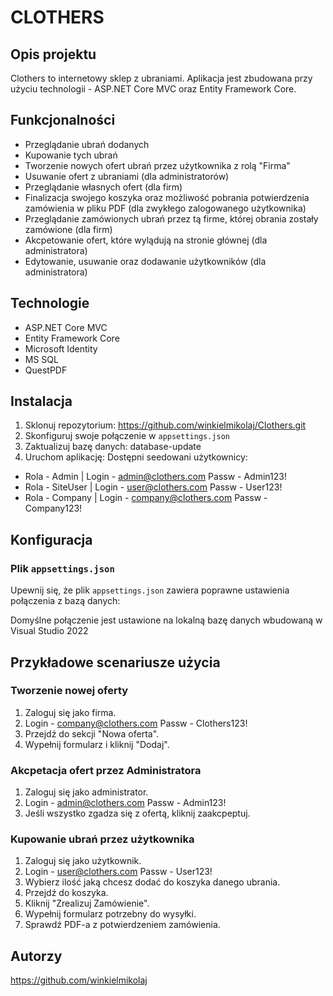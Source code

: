 # CLOTHERS

## Opis projektu

Clothers to internetowy sklep z ubraniami. Aplikacja jest zbudowana przy użyciu technologii - ASP.NET Core MVC oraz Entity Framework Core.

## Funkcjonalności

- Przeglądanie ubrań dodanych
- Kupowanie tych ubrań
- Tworzenie nowych ofert ubrań przez użytkownika z rolą "Firma"
- Usuwanie ofert z ubraniami (dla administratorów)
- Przeglądanie własnych ofert (dla firm)
- Finalizacja swojego koszyka oraz możliwość pobrania potwierdzenia zamówienia w pliku PDF (dla zwykłego zalogowanego użytkownika)
- Przeglądanie zamówionych ubrań przez tą firme, której obrania zostały zamówione (dla firm)
- Akcpetowanie ofert, które wylądują na stronie głównej (dla administratora)
- Edytowanie, usuwanie oraz dodawanie użytkowników (dla administratora)

## Technologie

- ASP.NET Core MVC
- Entity Framework Core
- Microsoft Identity
- MS SQL
- QuestPDF

## Instalacja

1. Sklonuj repozytorium:
https://github.com/winkielmikolaj/Clothers.git
2. Skonfiguruj swoje połączenie w `appsettings.json`
3. Zaktualizuj bazę danych:
database-update 
4. Uruchom aplikację:
Dostępni seedowani użytkownicy:
- Rola - Admin | Login - admin@clothers.com Passw - Admin123!
- Rola - SiteUser | Login - user@clothers.com Passw - User123!
- Rola - Company | Login - company@clothers.com Passw - Company123!

## Konfiguracja

### Plik `appsettings.json`

Upewnij się, że plik `appsettings.json` zawiera poprawne ustawienia połączenia z bazą danych:

Domyślne połączenie jest ustawione na lokalną bazę danych wbudowaną w Visual Studio 2022

## Przykładowe scenariusze użycia

### Tworzenie nowej oferty

1. Zaloguj się jako firma.
2. Login - company@clothers.com Passw - Clothers123!
3. Przejdź do sekcji "Nowa oferta".
4. Wypełnij formularz i kliknij "Dodaj".

### Akcpetacja ofert przez Administratora

1. Zaloguj się jako administrator.
2. Login - admin@clothers.com Passw - Admin123!
3. Jeśli wszystko zgadza się z ofertą, kliknij zaakcpeptuj.

### Kupowanie ubrań przez użytkownika

1. Zaloguj się jako użytkownik.
2. Login - user@clothers.com Passw - User123!
3. Wybierz ilość jaką chcesz dodać do koszyka danego ubrania.
4. Przejdź do koszyka.
5. Kliknij "Zrealizuj Zamówienie".
6. Wypełnij formularz potrzebny do wysyłki.
7. Sprawdź PDF-a z potwierdzeniem zamówienia.
   
## Autorzy

https://github.com/winkielmikolaj
